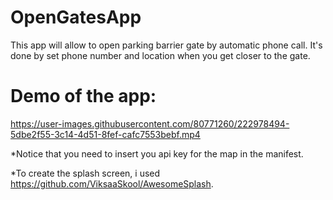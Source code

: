 # OpenGatesApp

This app will allow to open parking barrier gate by automatic phone call. 
It's done by set phone number and location when you get closer to the gate.


# Demo of the app:

https://user-images.githubusercontent.com/80771260/222978494-5dbe2f55-3c14-4d51-8fef-cafc7553bebf.mp4





*Notice that you need to insert you api key for the map in the manifest.

*To create the splash screen, i used https://github.com/ViksaaSkool/AwesomeSplash.




